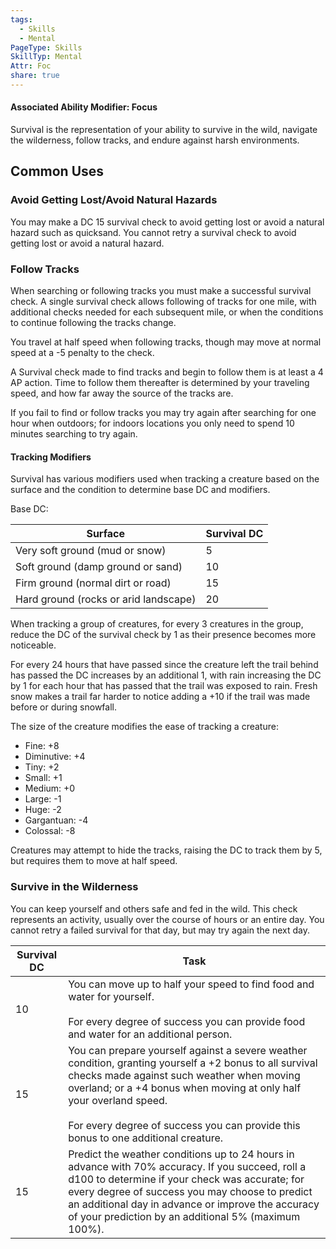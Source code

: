 ```yaml
---
tags:
  - Skills
  - Mental
PageType: Skills
SkillTyp: Mental
Attr: Foc
share: true
---
```


#### Associated Ability Modifier: Focus
Survival is the representation of your ability to survive in the wild, navigate the wilderness, follow tracks, and endure against harsh environments.
## Common Uses

### Avoid Getting Lost/Avoid Natural Hazards

You may make a DC 15 survival check to avoid getting lost or avoid a natural hazard such as quicksand. You cannot retry a survival check to avoid getting lost or avoid a natural hazard.

### Follow Tracks

When searching or following tracks you must make a successful survival check. A single survival check allows following of tracks for one mile, with additional checks needed for each subsequent mile, or when the conditions to continue following the tracks change.

You travel at half speed when following tracks, though may move at normal speed at a -5 penalty to the check.

A Survival check made to find tracks and begin to follow them is at least a 4 AP action. Time to follow them thereafter is determined by your traveling speed, and how far away the source of the tracks are.

If you fail to find or follow tracks you may try again after searching for one hour when outdoors; for indoors locations you only need to spend 10 minutes searching to try again.

#### Tracking Modifiers

Survival has various modifiers used when tracking a creature based on the surface and the condition to determine base DC and modifiers.

Base DC:

|Surface|Survival DC|
|---|---|
|Very soft ground (mud or snow)|5|
|Soft ground (damp ground or sand)|10|
|Firm ground (normal dirt or road)|15|
|Hard ground (rocks or arid landscape)|20|

When tracking a group of creatures, for every 3 creatures in the group, reduce the DC of the survival check by 1 as their presence becomes more noticeable.

For every 24 hours that have passed since the creature left the trail behind has passed the DC increases by an additional 1, with rain increasing the DC by 1 for each hour that has passed that the trail was exposed to rain. Fresh snow makes a trail far harder to notice adding a +10 if the trail was made before or during snowfall.

The size of the creature modifies the ease of tracking a creature:

- Fine: +8
- Diminutive: +4
- Tiny: +2
- Small: +1
- Medium: +0
- Large: -1
- Huge: -2
- Gargantuan: -4
- Colossal: -8

Creatures may attempt to hide the tracks, raising the DC to track them by 5, but requires them to move at half speed.

### Survive in the Wilderness

You can keep yourself and others safe and fed in the wild. This check represents an activity, usually over the course of hours or an entire day. You cannot retry a failed survival for that day, but may try again the next day.


|Survival DC|Task|
|---|---|
|10|You can move up to half your speed to find food and water for yourself.<br><br>For every degree of success you can provide food and water for an additional person.|
|15|You can prepare yourself against a severe weather condition, granting yourself a +2 bonus to all survival checks made against such weather when moving overland; or a +4 bonus when moving at only half your overland speed.<br><br>For every degree of success you can provide this bonus to one additional creature.|
|15|Predict the weather conditions up to 24 hours in advance with 70% accuracy. If you succeed, roll a d100 to determine if your check was accurate; for every degree of success you may choose to predict an additional day in advance or improve the accuracy of your prediction by an additional 5% (maximum 100%).|